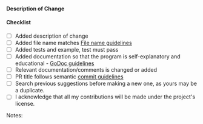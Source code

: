 #### Description of Change
<!--
Thank you for your Pull Request. Please provide a description above and review
the requirements below.

Contributors guide: https://github.com/CloudArmor/Go/CONTRIBUTING.md
-->

#### Checklist
<!-- Remove items that do not apply. For completed items, change [ ] to [x]. -->

- [ ] Added description of change
- [ ] Added file name matches [File name guidelines](https://github.com/CloudArmor/Go/blob/master/CONTRIBUTING.md#New-File-Name-guidelines)
- [ ] Added tests and example, test must pass
- [ ] Added documentation so that the program is self-explanatory and educational - [GoDoc guidelines](https://blog.golang.org/godoc)
- [ ] Relevant documentation/comments is changed or added
- [ ] PR title follows semantic [commit guidelines](https://github.com/CloudArmor/Go/blob/master/CONTRIBUTING.md#Commit-Guidelines)
- [ ] Search previous suggestions before making a new one, as yours may be a duplicate.
- [ ] I acknowledge that all my contributions will be made under the project's license.

Notes: <!-- Please add a one-line description for developers or pull request viewers -->